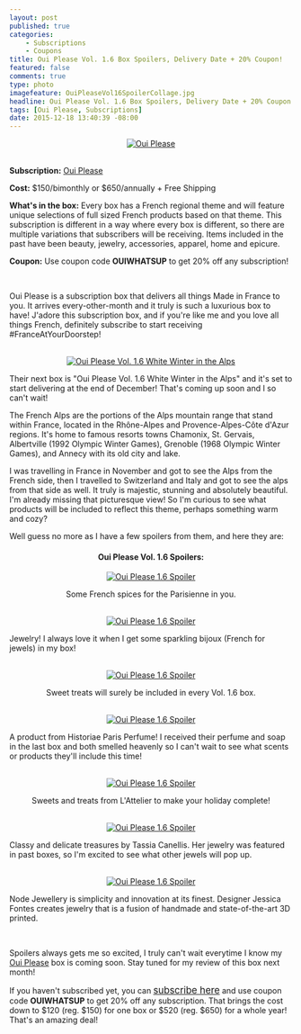 ```yaml
---
layout: post
published: true
categories: 
    - Subscriptions
    - Coupons
title: Oui Please Vol. 1.6 Box Spoilers, Delivery Date + 20% Coupon!
featured: false
comments: true
type: photo
imagefeature: OuiPleaseVol16SpoilerCollage.jpg
headline: Oui Please Vol. 1.6 Box Spoilers, Delivery Date + 20% Coupon!
tags: [Oui Please, Subscriptions]
date: 2015-12-18 13:40:39 -08:00
---
```


<center><a href="http://ouiplease.com" target="_blank">
<img src="/images/OuiPleaseLogo.jpg" border="0" style="border:none;max-width:100%;" alt="Oui Please" />
</a></center>
<br>
<p><b>Subscription:</b> <a href="http://ouiplease.com" target="_blank">Oui Please</a></p>
<p><b>Cost:</b> $150/bimonthly or $650/annually + Free Shipping</p>
<p><b>What's in the box:</b> Every box has a French regional theme and will feature unique selections of full sized French products based on that theme. This subscription is different in a way where every box is different, so there are multiple variations that subscribers will be receiving. Items included in the past have been beauty, jewelry, accessories, apparel, home and epicure.</p>
<p><b>Coupon:</b> Use coupon code <b>OUIWHATSUP</b> to get 20% off any subscription!</p>
<br>

<p>Oui Please is a subscription box that delivers all things Made in France to you. It arrives every-other-month and it truly is such a luxurious box to have! J'adore this subscription box, and if you're like me and you love all things French, definitely subscribe to start receiving #FranceAtYourDoorstep!</p>

<br>

<center><a href="http://ouiplease.com" target="_blank">
<img src="/images/OuiPleaseVol16.png" border="0" style="border:none;max-width:100%;" alt="Oui Please Vol. 1.6 White Winter in the Alps" />
</a></center>

<p><i class="icon-dropbox"></i> Their next box is "Oui Please Vol. 1.6 White Winter in the Alps" and it's set to start delivering at the end of December! That's coming up soon and I so can't wait!</p>

<p>The French Alps are the portions of the Alps mountain range that stand within France, located in the Rhône-Alpes and Provence-Alpes-Côte d'Azur regions. It's home to famous resorts towns Chamonix, St. Gervais, Albertville (1992 Olympic Winter Games), Grenoble (1968 Olympic Winter Games), and Annecy with its old city and lake.</p>

<p>I was travelling in France in November and got to see the Alps from the French side, then I travelled to Switzerland and Italy and got to see the alps from that side as well. It truly is majestic, stunning and absolutely beautiful. I'm already missing that picturesque view! So I'm curious to see what products will be included to reflect this theme, perhaps something warm and cozy?</p>

<p>Well guess no more as I have a few spoilers from them, and here they are:</p>

<center><H4>Oui Please Vol. 1.6 Spoilers:</H4></center>

<center><a href="http://ouiplease.com" target="_blank">
<img src="/images/OuiPleaseVol16Spoiler1.jpg" border="0" style="border:none;max-width:100%;" alt="Oui Please 1.6 Spoiler" />
</a></center>
<p><center>Some French spices for the Parisienne in you.</center></p>
<br>

<center><a href="http://ouiplease.com" target="_blank">
<img src="/images/OuiPleaseVol16Spoiler2.jpg" border="0" style="border:none;max-width:100%;" alt="Oui Please 1.6 Spoiler" />
</a></center>
<p>Jewelry! I always love it when I get some sparkling bijoux (French for jewels) in my box!</p>
<br>

<center><a href="http://ouiplease.com" target="_blank">
<img src="/images/OuiPleaseVol16Spoiler3.jpg" border="0" style="border:none;max-width:100%;" alt="Oui Please 1.6 Spoiler" />
</a></center>
<p><center>Sweet treats will surely be included in every Vol. 1.6 box.</center></p>
<br>

<center><a href="http://ouiplease.com" target="_blank">
<img src="/images/OuiPleaseVol16Spoiler4.jpg" border="0" style="border:none;max-width:100%;" alt="Oui Please 1.6 Spoiler" />
</a></center>
<p>A product from Historiae Paris Perfume! I received their perfume and soap in the last box and both smelled heavenly so I can't wait to see what scents or products they'll include this time!</p>
<br>

<center><a href="http://ouiplease.com" target="_blank">
<img src="/images/OuiPleaseVol16Spoiler5.png" border="0" style="border:none;max-width:100%;" alt="Oui Please 1.6 Spoiler" />
</a></center>
<p><center>Sweets and treats from L'Attelier to make your holiday complete!</center></p>
<br>

<center><a href="http://ouiplease.com" target="_blank">
<img src="/images/OuiPleaseVol16Spoiler6.png" border="0" style="border:none;max-width:100%;" alt="Oui Please 1.6 Spoiler" />
</a></center>
<p>Classy and delicate treasures by Tassia Canellis. Her jewelry was featured in past boxes, so I'm excited to see what other jewels will pop up.</p>
<br>

<center><a href="http://ouiplease.com" target="_blank">
<img src="/images/OuiPleaseVol16Spoiler7.png" border="0" style="border:none;max-width:100%;" alt="Oui Please 1.6 Spoiler" />
</a></center>
<p>Node Jewellery is simplicity and innovation at its finest. Designer Jessica Fontes creates jewelry that is a fusion of handmade and state-of-the-art 3D printed.</p>
<br>

<p><i class="icon-exclamation-sign"></i> Spoilers always gets me so excited, I truly can't wait everytime I know my <a href="http://ouiplease.com" target="_blank">Oui Please</a> box is coming soon. Stay tuned for my review of this box next month!</p>

<p>If you haven't subscribed yet, you can <a href="http://ouiplease.com" target="_blank"><big>subscribe here</big></a> and use coupon code <b>OUIWHATSUP</b> to get 20% off any subscription. That brings the cost down to $120 (reg. $150) for one box or $520 (reg. $650) for a whole year! That's an amazing deal!</p>
